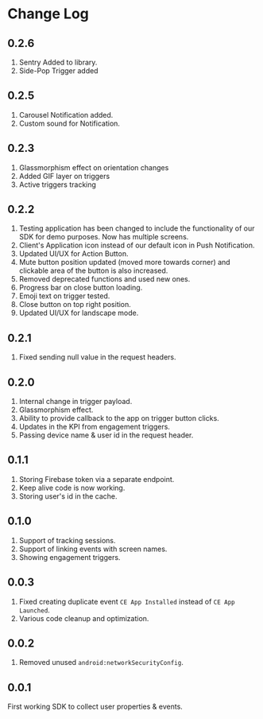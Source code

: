 # Change Log

## 0.2.6

1. Sentry Added to library.
2. Side-Pop Trigger added

## 0.2.5

1. Carousel Notification added.
2. Custom sound for Notification.

## 0.2.3

1. Glassmorphism effect on orientation changes
2. Added GIF layer on triggers  
3. Active triggers tracking

## 0.2.2

1. Testing application has been changed to include the functionality of our SDK for demo purposes. Now has multiple screens.
2. Client's Application icon instead of our default icon in Push Notification.
3. Updated UI/UX for Action Button.
4. Mute button position updated (moved more towards corner) and clickable area of the button is also increased.
5. Removed deprecated functions and used new ones.
6. Progress bar on close button loading.
7. Emoji text on trigger tested.
8. Close button on top right position.
9. Updated UI/UX for landscape mode.

## 0.2.1

1. Fixed sending null value in the request headers.

## 0.2.0

1. Internal change in trigger payload.
2. Glassmorphism effect.
3. Ability to provide callback to the app on trigger button clicks.
4. Updates in the KPI from engagement triggers.
5. Passing device name & user id in the request header.

## 0.1.1

1. Storing Firebase token via a separate endpoint.
2. Keep alive code is now working.
3. Storing user's id in the cache.

## 0.1.0

1. Support of tracking sessions.
2. Support of linking events with screen names.
3. Showing engagement triggers.

## 0.0.3

1. Fixed creating duplicate event `CE App Installed` instead of `CE App Launched`.
2. Various code cleanup and optimization.

## 0.0.2

1. Removed unused `android:networkSecurityConfig`.

## 0.0.1

First working SDK to collect user properties & events.
